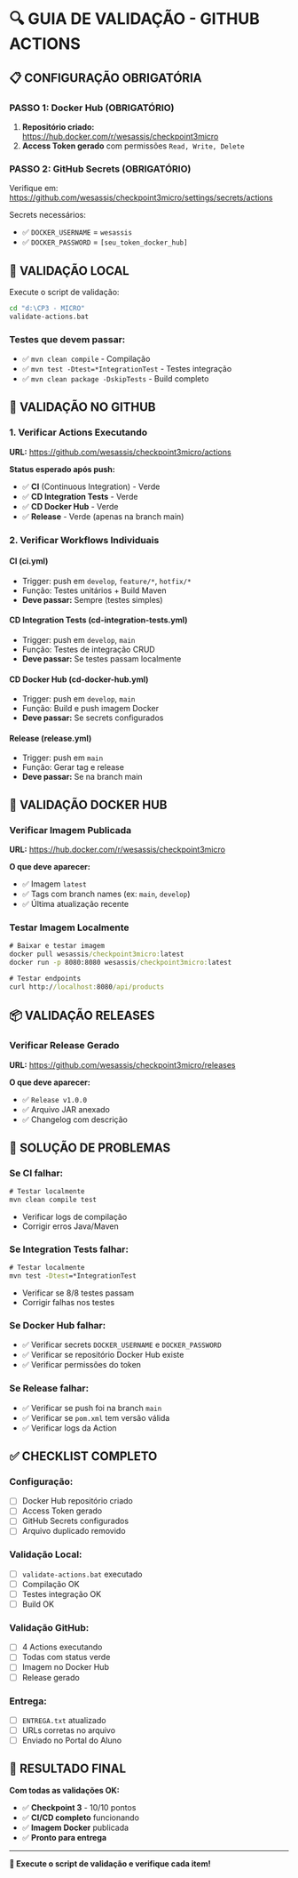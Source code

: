 # 🔍 GUIA DE VALIDAÇÃO - GITHUB ACTIONS

## 📋 **CONFIGURAÇÃO OBRIGATÓRIA**

### **PASSO 1: Docker Hub (OBRIGATÓRIO)**
1. **Repositório criado:** https://hub.docker.com/r/wesassis/checkpoint3micro
2. **Access Token gerado** com permissões `Read, Write, Delete`

### **PASSO 2: GitHub Secrets (OBRIGATÓRIO)**
Verifique em: https://github.com/wesassis/checkpoint3micro/settings/secrets/actions

Secrets necessários:
- ✅ `DOCKER_USERNAME` = `wesassis`
- ✅ `DOCKER_PASSWORD` = `[seu_token_docker_hub]`

## 🧪 **VALIDAÇÃO LOCAL**

Execute o script de validação:
```cmd
cd "d:\CP3 - MICRO"
validate-actions.bat
```

### **Testes que devem passar:**
- ✅ `mvn clean compile` - Compilação
- ✅ `mvn test -Dtest=*IntegrationTest` - Testes integração
- ✅ `mvn clean package -DskipTests` - Build completo

## 🚀 **VALIDAÇÃO NO GITHUB**

### **1. Verificar Actions Executando**
**URL:** https://github.com/wesassis/checkpoint3micro/actions

**Status esperado após push:**
- ✅ **CI** (Continuous Integration) - Verde
- ✅ **CD Integration Tests** - Verde  
- ✅ **CD Docker Hub** - Verde
- ✅ **Release** - Verde (apenas na branch main)

### **2. Verificar Workflows Individuais**

#### **CI (ci.yml)**
- Trigger: push em `develop`, `feature/*`, `hotfix/*`
- Função: Testes unitários + Build Maven
- **Deve passar:** Sempre (testes simples)

#### **CD Integration Tests (cd-integration-tests.yml)**
- Trigger: push em `develop`, `main`
- Função: Testes de integração CRUD
- **Deve passar:** Se testes passam localmente

#### **CD Docker Hub (cd-docker-hub.yml)**
- Trigger: push em `develop`, `main`
- Função: Build e push imagem Docker
- **Deve passar:** Se secrets configurados

#### **Release (release.yml)**
- Trigger: push em `main`
- Função: Gerar tag e release
- **Deve passar:** Se na branch main

## 🐳 **VALIDAÇÃO DOCKER HUB**

### **Verificar Imagem Publicada**
**URL:** https://hub.docker.com/r/wesassis/checkpoint3micro

**O que deve aparecer:**
- ✅ Imagem `latest`
- ✅ Tags com branch names (ex: `main`, `develop`)
- ✅ Última atualização recente

### **Testar Imagem Localmente**
```cmd
# Baixar e testar imagem
docker pull wesassis/checkpoint3micro:latest
docker run -p 8080:8080 wesassis/checkpoint3micro:latest

# Testar endpoints
curl http://localhost:8080/api/products
```

## 📦 **VALIDAÇÃO RELEASES**

### **Verificar Release Gerado**
**URL:** https://github.com/wesassis/checkpoint3micro/releases

**O que deve aparecer:**
- ✅ `Release v1.0.0`
- ✅ Arquivo JAR anexado
- ✅ Changelog com descrição

## 🔧 **SOLUÇÃO DE PROBLEMAS**

### **Se CI falhar:**
```cmd
# Testar localmente
mvn clean compile test
```
- Verificar logs de compilação
- Corrigir erros Java/Maven

### **Se Integration Tests falhar:**
```cmd
# Testar localmente
mvn test -Dtest=*IntegrationTest
```
- Verificar se 8/8 testes passam
- Corrigir falhas nos testes

### **Se Docker Hub falhar:**
- ✅ Verificar secrets `DOCKER_USERNAME` e `DOCKER_PASSWORD`
- ✅ Verificar se repositório Docker Hub existe
- ✅ Verificar permissões do token

### **Se Release falhar:**
- ✅ Verificar se push foi na branch `main`
- ✅ Verificar se `pom.xml` tem versão válida
- ✅ Verificar logs da Action

## ✅ **CHECKLIST COMPLETO**

### **Configuração:**
- [ ] Docker Hub repositório criado
- [ ] Access Token gerado
- [ ] GitHub Secrets configurados
- [ ] Arquivo duplicado removido

### **Validação Local:**
- [ ] `validate-actions.bat` executado
- [ ] Compilação OK
- [ ] Testes integração OK
- [ ] Build OK

### **Validação GitHub:**
- [ ] 4 Actions executando
- [ ] Todas com status verde
- [ ] Imagem no Docker Hub
- [ ] Release gerado

### **Entrega:**
- [ ] `ENTREGA.txt` atualizado
- [ ] URLs corretas no arquivo
- [ ] Enviado no Portal do Aluno

## 🎯 **RESULTADO FINAL**

**Com todas as validações OK:**
- ✅ **Checkpoint 3** - 10/10 pontos
- ✅ **CI/CD completo** funcionando
- ✅ **Imagem Docker** publicada
- ✅ **Pronto para entrega**

---

**🚀 Execute o script de validação e verifique cada item!**
